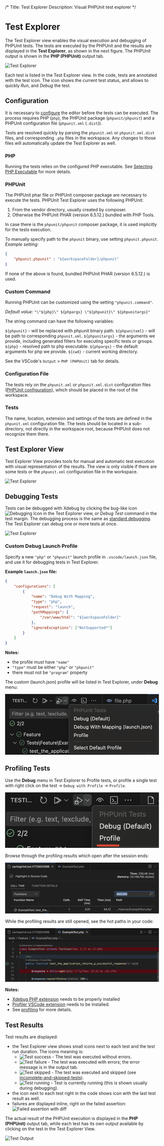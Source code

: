 /*
Title: Test Explorer
Description: Visual PHPUnit test explorer
*/

# Test Explorer

The Test Explorer view enables the visual execution and debugging of PHPUnit tests. The tests are executed by the PHPUnit and the results are displayed in the **Test Explorer**, as shown in the next figure. The PHPUnit output is shown in the **PHP (PHPUnit)** output tab.

![Test Explorer](imgs/test-view.png)

Each test is listed in the Test Explorer view. In the code, tests are annotated with the test icon. The icon shows the current test status, and allows to quickly *Run*, and *Debug* the test.

## Configuration

It is necessary to [configure](configuration.md) the editor before the tests can be executed. The process requires PHP (`php`), the PHPUnit package (`phpunit/phpunit`) and a PHPUnit configuration file (`phpunit.xml` (`.dist`)).

Tests are resolved quickly by parsing the `phpunit.xml` or `phpunit.xml.dist` files, and corresponding `.php` files in the workspace. Any changes to those files will automatically update the Test Explorer as well.

### PHP

Running the tests relies on the configured PHP executable. See [Selecting PHP Executable](editor/php-version-select.md) for more details.

### PHPUnit

The PHPUnit phar file or PHPUnit composer package are necessary to execute the tests. PHPUnit Test Explorer uses the following PHPUnit:

1. From the vendor directory, usually created by composer.
2. Otherwise the PHPUnit PHAR (version 6.5.12.) bundled with PHP Tools.

In case there is the `phpunit/phpunit` composer package, it is used implicitly for the tests execution.

To manually specify path to the `phpunit` binary, use setting `phpunit.phpunit`. *Example setting:*

```json
{
    "phpunit.phpunit" : "${workspaceFolder}/phpunit"
}
```

If none of the above is found, bundled PHPUnit PHAR (version 6.5.12.) is used.

### Custom Command

Running PHPUnit can be customized using the setting `"phpunit.command"`.

_Default value:_ `"\"${php}\" ${phpargs} \"${phpunit}\" ${phpunitargs}"`

The string command can have the following variables:

`${phpunit}` - will be replaced with phpunit binary path.
`${phpunitxml}` - will be path to corresponding `phpunit.xml`.
`${phpunitargs}` - the arguments we provide, including generated filters for executing specific tests or groups.
`${php}` - resolved path to php executable.
`${phpargs}` - the default arguments for php we provide.
`${cwd}` - current working directory.

See the VSCode's `Output` > `PHP (PHPUnit)` tab for details.

### Configuration File

The tests rely on the `phpunit.xml` or `phpunit.xml.dist` configuration files ([PHPUnit configuration](https://phpunit.de/manual/6.5/en/appendixes.configuration.html)), which should be placed in the root of the workspace.

### Tests

The name, location, extension and settings of the tests are defined in the `phpunit.xml` configuration file. 
The tests should be located in a sub-directory, not directly in the workspace root, because PHPUnit does not recognize them there.

## Test Explorer View

Test Explorer View provides tools for manual and automatic test execution with visual representation of the results. The view is only visible if there are some tests or the `phpunit.xml` configuration file in the workspace.

![Test Explorer](imgs/test-explorer.gif)

## Debugging Tests

Tests can be debugged with Xdebug by clicking the bug-like icon ![Debugging Icon](imgs/test-debuging.png) in the Test Explorer view, or *Debug Test* command in the test margin. The debugging process is the same as [standard debugging](debug/index.md). The Test Explorer can debug one or more tests at once.

![Test Explorer](imgs/test-debug.gif)

### Custom Debug Launch Profile

Specify a new `"php"` or `"phpunit"` launch profile in `.vscode/launch.json` file, and use it for debugging tests in Test Explorer.

**Example `launch.json` file:**

```json
{
    "configurations": [
        {
            "name": "Debug With Mapping",
            "type": "php",
            "request": "launch",
            "pathMappings": {
                "/var/www/html": "${workspaceFolder}"
            },
            "ignoreExceptions": ["NotSupported*"]
        }
    ]
}
```

**Notes:**

- the profile must have `"name"`
- `"type"` must be either `"php"` or `"phpunit"`
- there must not be `"program"` property

The custom (launch.json) profile will be listed in Test Explorer, under **Debug** menu:

![launch test using launch profile](imgs/test-with-launch-profile.png)

## Profiling Tests

Use the **Debug** menu in Test Explorer to Profile tests, or profile a single test with right click on the test -> `Debug with Profile` -> `Profile`.

![start tests profiling](imgs/test-profile-menu.png)

Browse through the profiling results which open after the session ends:

![see profiling results](imgs/test-profile-functions.png)

While the profiling results are still opened, see the hot paths in your code:

![see hot paths](imgs/test-profile-hot.png)

**Notes:**

- [Xdebug PHP extension](debug/index.md) needs to be properly installed
- [Profiler VSCode extension](https://marketplace.visualstudio.com/items?itemName=DEVSENSE.profiler-php-vscode) needs to be installed.
- See [profiling](profiling.md) for more details.

## Test Results

Test results are displayed:

- the Test Explorer view shows small icons next to each test and the test run duration. The icons meaning is:
  * ![Test success](imgs/test-success.png) - The test was executed without errors.
  * ![Test failure](imgs/test-failure.png) - The test was executed with errors; the error message is in the output tab.
  * ![Test skipped](imgs/test-skipped.png) - The test was executed and skipped (see [incomplete-and-skipped-tests](https://phpunit.de/manual/6.5/en/incomplete-and-skipped-tests.html)).
  * ![Test running](imgs/test-running.png) - Test is currently running (this is shown usually during debugging).
- the icon next to each test right in the code shows icon with the last test result as well.
- failures are displayed inline, right on the failed assertion:
  ![Failed assertion with diff](imgs/test-diff.png)

The actual result of the PHPUnit execution is displayed in the **PHP (PHPUnit)** output tab, while each test has its own output available by clicking on the test in the Test Explorer View.

![Test Output](imgs/test-output.png)
